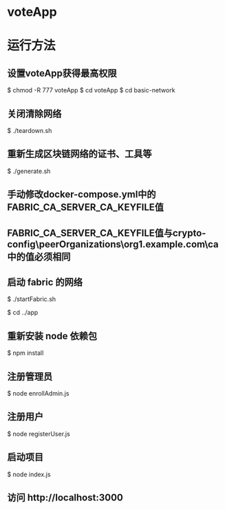 # voteApp
# 运行方法
## 设置voteApp获得最高权限
$ chmod -R 777 voteApp
$ cd voteApp
$ cd basic-network
## 关闭清除网络
$ ./teardown.sh
## 重新生成区块链网络的证书、工具等
$ ./generate.sh
## 手动修改docker-compose.yml中的FABRIC_CA_SERVER_CA_KEYFILE值
## FABRIC_CA_SERVER_CA_KEYFILE值与crypto-config\peerOrganizations\org1.example.com\ca中的值必须相同
## 启动 fabric 的网络
$ ./startFabric.sh

$ cd ../app
## 重新安装 node 依赖包
$ npm install
## 注册管理员
$ node enrollAdmin.js
## 注册用户
$ node registerUser.js
## 启动项目
$ node index.js
## 访问 http://localhost:3000

